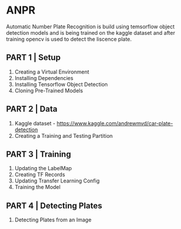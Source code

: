 # ANPR
Automatic Number Plate Recognition is build using temsorflow object detection models and is being trained on the kaggle dataset and after training opencv is used to detect the liscence plate.

## PART 1 | Setup 
1. Creating a Virtual Environment
2. Installing Dependencies
3. Installing Tensorflow Object Detection
4. Cloning Pre-Trained Models
## PART 2 | Data
1. Kaggle dataset - https://www.kaggle.com/andrewmvd/car-plate-detection
2. Creating a Training and Testing Partition
## PART 3 | Training
1. Updating the LabelMap
2. Creating TF Records
3. Updating Transfer Learning Config
4. Training the Model
## PART 4 | Detecting Plates
1. Detecting Plates from an Image
